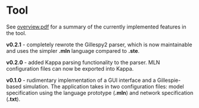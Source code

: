 # Tool

See [overview.pdf](overview.pdf) for a summary of the currently implemented features in the tool.

**v0.2.1** - completely rewrote the Gillespy2 parser, which is now maintainable and uses the simpler **.mln** language compared to **.ste**.

**v0.2.0** - added Kappa parsing functionality to the parser. MLN configuration files can now be exported into Kappa.

**v0.1.0** - rudimentary implementation of a GUI interface and a Gillespie-based simulation. The application takes in two configuration files: model specification using the language prototype (**.mln**) and network specification (**.txt**).
